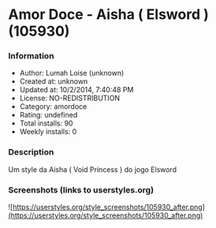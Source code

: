 # Amor Doce - Aisha ( Elsword ) (105930)

### Information
- Author: Lumah Loise (unknown)
- Created at: unknown
- Updated at: 10/2/2014, 7:40:48 PM
- License: NO-REDISTRIBUTION
- Category: amordoce
- Rating: undefined
- Total installs: 90
- Weekly installs: 0


### Description
Um style da Aisha ( Void Princess ) do jogo Elsword


### Screenshots (links to userstyles.org)
![https://userstyles.org/style_screenshots/105930_after.png](https://userstyles.org/style_screenshots/105930_after.png)


